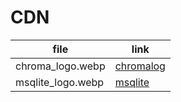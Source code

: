 # CDN

| file | link |
| ---- | ---- |
| chroma_logo.webp | [chromalog](https://cdn.jsdelivr.net/gh/tutosrivegamerLQ/images-projects-srm-trg@refs/heads/main/modules/chromalog_logo.webp) |
| msqlite_logo.webp | [msqlite](https://cdn.jsdelivr.net/gh/tutosrivegamerLQ/images-projects-srm-trg@refs/heads/main/modules/msqlite_logo.webp) |
